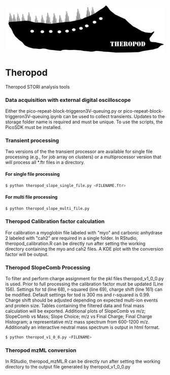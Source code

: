 # <img src="https://github.com/clelandtp/Theropod/blob/39a582723d670a390fbf363506a01e0279c015b1/logo.png" width="500"/> 
# Theropod
Theropod STORI analysis tools

### Data acquisition with external digital oscilloscope
Either the pico-repeat-block-triggeron3V-queuing.py or pico-repeat-block-triggeron3V-queuing.ipynb can be used to collect transients. Updates to the storage folder name is required and must be unique. To use the scripts, the PicoSDK must be installed.

### Transient processing
Two versions of the the transient processor are available for single file processing (e.g., for job array on clusters) or a multiprocessor version that will process all *.ftr files in a directory.

#### For single file processing
```sh
$ python theropod_slope_single_file.py <FILENAME.ftr>
```

#### For multi file processing
```sh
$ python theropod_slope_multi_file.py
```

### Theropod Calibration factor calculation
For calibration a myoglobin file labeled with "myo" and carbonic anhydrase 2 labeled with "cah2" are required in a single folder.
In RStudio, theropod_calibration.R can be directly run after setting the working directory containing the myo and cah2 files. A KDE plot with the conversion factor will be output.

### Theropod SlopeComb Processing
To filter and perform charge assignment for the pkl files theropod_v1_0_0.py is used. Prior to full processing the calibration factor must be updated (Line 156). Settings for td (line 68), r-squared (line 69), charge shift (line 161) can be modified. Default settings for tod is 300 ms and r-squared is 0.99. Charge shift should be adjusted depending on expected multi-ion events and protein size. Tables containing the filtered data and final mass calculation will be exported. Additional plots of SlopeComb vs m/z; SlopeComb vs Mass; Slope Choice; m/z vs Final Charge; Final Charge Histogram; a representative m/z mass spectrum from 600-1200 m/z. Additionally an interactive neutral mass spectrum is output in html format.

```sh
$ python theropod_v1_0_0.py <FILENAME>
```


### Theropod mzML conversion
In RStudio, theropod_mzML.R can be directly run after setting the working directory to the output file generated by theropod_v1_0_0.py
